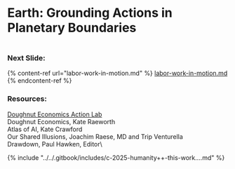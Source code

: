 # Earth: Grounding Actions in Planetary Boundaries

<figure><img src="../../.gitbook/assets/Screenshot 2025-08-14 at 3.12.30 PM.png" alt=""><figcaption></figcaption></figure>

### Next Slide:

{% content-ref url="labor-work-in-motion.md" %}
[labor-work-in-motion.md](labor-work-in-motion.md)
{% endcontent-ref %}

### Resources:

[Doughnut Economics Action Lab](https://doughnuteconomics.org/)\
Doughnut Economics, Kate Raeworth\
Atlas of AI, Kate Crawford\
Our Shared Illusions, Joachim Raese, MD and Trip Venturella\
Drawdown, Paul Hawken, Editor\


{% include "../../.gitbook/includes/c-2025-humanity++-this-work....md" %}
